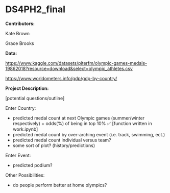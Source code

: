 # DS4PH2_final

**Contributors:**

Kate Brown

Grace Brooks

**Data:**

https://www.kaggle.com/datasets/piterfm/olympic-games-medals-19862018?resource=download&select=olympic_athletes.csv

https://www.worldometers.info/gdp/gdp-by-country/

**Project Description:**

[potential questions/outline]

Enter Country:

- predicted medal count at next Olympic games (summer/winter respectively) + odds(%) of being in top 10% ✅ [function written in work.ipynb]
- predicted medal count by over-arching event (i.e. track, swimming, ect.)
- predicted medal count individual versus team?
- some sort of plot? (history/predictions)
  
Enter Event:

- predicted podium?
  
Other Possibilities:

- do people perform better at home olympics?
